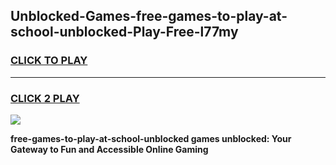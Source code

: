 
## Unblocked-Games-free-games-to-play-at-school-unblocked-Play-Free-l77my
<h3>
<a href="https://premium76.site?title=free-games-to-play-at-school-unblocked&ref=09A">CLICK TO PLAY</a></h3>
<hr>

<h3>
<a href="https://premium76.site?title=free-games-to-play-at-school-unblocked&ref=09A">CLICK 2 PLAY</a>
  
</h3>

<a href="https://premium76.site?title=free-games-to-play-at-school-unblocked&ref=09A"><img src="https://clearcache.store/games.png"></a>


**free-games-to-play-at-school-unblocked games unblocked: Your Gateway to Fun and Accessible Online Gaming**
